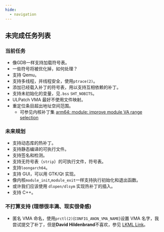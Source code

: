 ```yaml
---
hide:
  - navigation
---
```



## 未完成任务列表

### 当前任务

- 像GDB一样支持加载符号表。
- 一些符号将被优化掉，如何处理？
- 支持 Qemu。
- 支持多线程，并线程安全，使用`ptrace(2)`。
- 添加已经载入补丁的符号表，用以支持互相依赖的补丁。
- 支持未初始化的变量，见`.bss` `SHT_NOBITS`。
- ULPatch VMA 最好不使用文件映射。
- 重定位条目超出地址空间范围。
  - 可参见内核补丁集 [arm64: module: improve module VA range selection](https://lore.kernel.org/all/20230530110328.2213762-1-mark.rutland@arm.com/)


### 未来规划

- 支持动态库的热补丁。
- 支持静态编译的可执行文件。
- 支持签名和检测。
- 支持无符号表（`strip`）的可执行文件，符号表。
- 支持`loongarch64`。
- 支持 GUI，可以用 GTK/Qt 实现。
- 像内核`module_init`,`module_exit`一样支持执行初始化和退出函数。
- 或许我们应该使用 `dlopen/dlsym` 实现热补丁的插入。
- 支持 C++。


### 不打算支持 (理想很丰满、现实很骨感)

- 匿名 VMA 命名，使用`prctl(2)`(`CONFIG_ANON_VMA_NAME`)设置 VMA 名字，我尝试提交了补丁，但是**David Hildenbrand**不喜欢，参见 [LKML Link](https://lore.kernel.org/lkml/b2f4c084-47dc-4e92-a9e3-daec3f48425d@redhat.com/)。
